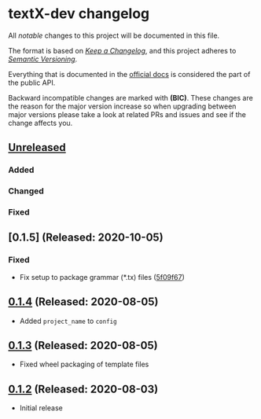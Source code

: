 # textX-dev changelog

All _notable_ changes to this project will be documented in this file.

The format is based on _[Keep a Changelog][keepachangelog]_, and this project
adheres to _[Semantic Versioning][semver]_.

Everything that is documented in the [official docs][textXDocs] is considered
the part of the public API.

Backward incompatible changes are marked with **(BIC)**. These changes are the
reason for the major version increase so when upgrading between major versions
please take a look at related PRs and issues and see if the change affects you.

## [Unreleased]

### Added

### Changed

### Fixed


## [0.1.5] (Released: 2020-10-05)

### Fixed

- Fix setup to package grammar (*.tx) files
  ([5f09f67](https://github.com/textx/textX-dev/commit/5f09f67))


## [0.1.4] (Released: 2020-08-05)

- Added `project_name` to `config`


## [0.1.3] (Released: 2020-08-05)

- Fixed wheel packaging of template files


## [0.1.2] (Released: 2020-08-03)

- Initial release


[Unreleased]: https://github.com/textX/textX-dev/compare/0.1.4...HEAD
[0.1.4]: https://github.com/textX/textX-dev/compare/0.1.3...0.1.4
[0.1.3]: https://github.com/textX/textX-dev/compare/0.1.2...0.1.3
[0.1.2]: https://github.com/textX/textX-dev/tree/0.1.2


[keepachangelog]: https://keepachangelog.com/
[semver]: https://semver.org/spec/v2.0.0.html
[textXDocs]: http://textx.github.io/textX/latest/
